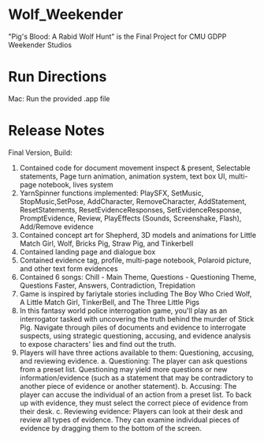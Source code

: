 # Wolf_Weekender
"Pig's Blood: A Rabid Wolf Hunt" is the Final Project for CMU GDPP Weekender Studios 

# Run Directions
Mac: Run the provided .app file

# Release Notes
Final Version, Build:
1. Contained code for document movement inspect & present, Selectable statements, Page turn animation, animation system, text box UI, multi-page notebook, lives system
2. YarnSpinner functions implemented: PlaySFX, SetMusic, StopMusic,SetPose, AddCharacter, RemoveCharacter, AddStatement, ResetStatements, ResetEvidenceResponses, SetEvidenceResponse, PromptEvidence, Review, PlayEffects (Sounds, Screenshake, Flash), Add/Remove evidence 
3. Contained concept art for Shepherd, 3D models and animations for Little Match Girl, Wolf, Bricks Pig, Straw Pig, and Tinkerbell
4. Contained landing page and dialogue box
5. Contained evidence tag, profile, multi-page notebook, Polaroid picture, and other text form evidences
6. Contained 6 songs: Chill - Main Theme, Questions - Questioning Theme, Questions Faster, Answers, Contradiction, Trepidation
7. Game is inspired by fariytale stories including The Boy Who Cried Wolf, A Little Match Girl, TinkerBell, and The Three Little Pigs
8. In this fantasy world police interrogation game, you'll play as an interrogator tasked with uncovering the truth behind the murder of Stick Pig. Navigate through piles of documents and evidence to interrogate suspects, using strategic questioning, accusing, and evidence analysis to expose characters' lies and find out the truth.
9. Players will have three actions available to them: Questioning, accusing, and reviewing evidence.
   a. Questioning: The player can ask questions from a preset list. Questioning may yield more questions or new information/evidence (such as a statement that may be contradictory to another piece of evidence or another statement).
   b. Accusing: The player can accuse the individual of an action from a preset list. To back up with evidence, they must select the correct piece of evidence from their desk.
   c. Reviewing evidence: Players can look at their desk and review all types of evidence. They can examine individual pieces of evidence by dragging them to the bottom of the screen.
